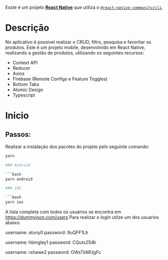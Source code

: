 Esste é um projeto [**React Native**](https://reactnative.dev) que utiliza o [`@react-native-community/cli`](https://github.com/react-native-community/cli).

# Descrição
No aplicativo é possível realizar o CRUD, filtro, pesquisa e favoritar os produtos.
Este é um projeto mobile, desenvolvido em React Native, realizando a gestão de produtos, utilizando os seguintes recursos:

* Context API
* Reducer
* Axios
* Firebase (Remote Configs e Feature Toggles)
* Bottom Tabs
* Atomic Design
* Typescript

# Inicio

## Passos:

Realizar a instalação dos pacotes do projeto pelo seguinte comando:
```bash
yarn

### Android

```bash
yarn android

### iOS

```bash
yarn ios
```

A lista completa com todos os usuários se encontra em https://dummyjson.com/users
Para realizar o login utilze um dos usuarios abaixo:

  username: atuny0
  password: 9uQFF1Lh

  username: hbingley1
  password: CQutx25i8r

  username: rshawe2
  password: OWsTbMUgFc
